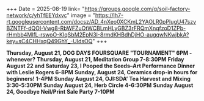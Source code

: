 +++
Date = 2025-08-19
link= "https://groups.google.com/g/soil-factory-network/c/yhTfEEYdxvc"
image = "https://lh7-rt.googleusercontent.com/docsz/AD_4nXeo0XCKmL2YAOLR0pPIugU47szvBZNTFf-dQOI-Vwg8-RbWFZuOtWCBLmHLyGBZ3rFRQmXnqfzoD1ZPb-rHmbb4MlfL-rswoO-KIqSbM2EpN3I-8rmdKHBdhDjHO-augqwNKwjbkA?key=sC4CHHxqQ49GhY_-UIdsOQ"
+++

**Thursday, August 21, DOG DAYS FOURSQUARE "TOURNAMENT" 6PM - whenever?**
**Thursday, August 21, Meditation Group 7-8:30PM**
**Friday August 22 and Saturday 23, I Pooped the Seeds–Art Performance Dinner with Leslie Rogers 6-8PM**
**Sunday, August 24, Ceramics drop-in hours for beginners! 1-4PM**
**Sunday August 24, OJI:SDA’ Tea Harvest and Mixing 3:30-5:30PM**
**Sunday August 24, Herb Circle 4-6:30PM**
**Sunday August 24, Goodbye Neil/Print Sale Party 7-10PM**

<!--more--\> 
